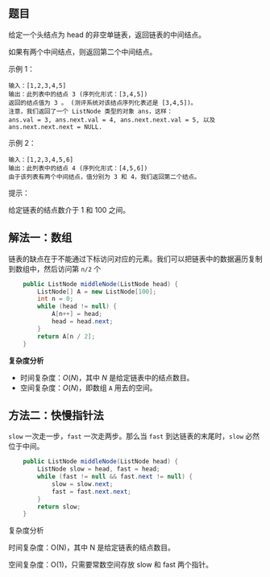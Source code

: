 ## 题目

给定一个头结点为 head 的非空单链表，返回链表的中间结点。

如果有两个中间结点，则返回第二个中间结点。

示例 1：

```
输入：[1,2,3,4,5]
输出：此列表中的结点 3 (序列化形式：[3,4,5])
返回的结点值为 3 。 (测评系统对该结点序列化表述是 [3,4,5])。
注意，我们返回了一个 ListNode 类型的对象 ans，这样：
ans.val = 3, ans.next.val = 4, ans.next.next.val = 5, 以及 ans.next.next.next = NULL.
```

示例 2：

```
输入：[1,2,3,4,5,6]
输出：此列表中的结点 4 (序列化形式：[4,5,6])
由于该列表有两个中间结点，值分别为 3 和 4，我们返回第二个结点。
```


提示：

给定链表的结点数介于 1 和 100 之间。

## 解法一：数组

链表的缺点在于不能通过下标访问对应的元素。我们可以把链表中的数据遍历复制到数组中，然后访问第 `n/2` 个

```java
    public ListNode middleNode(ListNode head) {
        ListNode[] A = new ListNode[100];
        int n = 0;
        while (head != null) {
            A[n++] = head;
            head = head.next;
        }
        return A[n / 2];
    }
```

**复杂度分析**

- 时间复杂度：*O*(*N*)，其中 *N* 是给定链表中的结点数目。
- 空间复杂度：*O*(*N*)，即数组 `A` 用去的空间。

## 方法二：快慢指针法

`slow` 一次走一步，`fast` 一次走两步。那么当 `fast` 到达链表的末尾时，`slow` 必然位于中间。

```java
    public ListNode middleNode(ListNode head) {
        ListNode slow = head, fast = head;
        while (fast != null && fast.next != null) {
            slow = slow.next;
            fast = fast.next.next;
        }
        return slow;
    }

```

复杂度分析

时间复杂度：O(N)，其中 N 是给定链表的结点数目。

空间复杂度：O(1)，只需要常数空间存放 slow 和 fast 两个指针。

